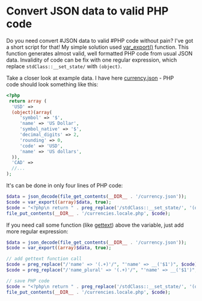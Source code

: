 # Convert JSON data to valid PHP code

Do you need convert #JSON data to valid #PHP code without pain? I've got a short script for that! My simple solution used [var_export()](http://www.php.net/manual/en/function.var-export.php) function. This function generates almost valid, well formatted PHP code from usual JSON data. Invalidity of code can be fix with one regular expression, which replace `stdClass::__set_state/` with `(object)`.

Take a closer look at example data. I have here [currency.json](https://gist.github.com/Fluidbyte/2973986) - PHP code should look something like this:

```php
<?php
 return array (
  'USD' =>
  (object)(array(
     'symbol' => '$',
     'name' => 'US Dollar',
     'symbol_native' => '$',
     'decimal_digits' => 2,
     'rounding' => 0,
     'code' => 'USD',
     'name' => 'US dollars',
  )),
  'CAD' =>
  //...
);
```

It's can be done in only four lines of PHP code:

```php
$data = json_decode(file_get_contents(__DIR__ . '/currency.json'));
$code = var_export((array)$data, true);
$code = "<?php\n return " . preg_replace('/stdClass::__set_state/', '(object)', $code) . ';';
file_put_contents(__DIR__ . '/currencies.locale.php', $code);
```

If you need call some function (like [gettext](http://www.php.net/manual/en/book.gettext.php)) above the variable, just add more regular expression:

```php
$data = json_decode(file_get_contents(__DIR__ . '/currency.json'));
$code = var_export((array)$data, true);

// add gettext function call
$code = preg_replace("/'name' => '(.+)'/", "'name' => __('$1')", $code);
$code = preg_replace("/'name_plural' => '(.+)'/", "'name' => __('$1')", $code);

// save PHP code
$code = "<?php\n return " . preg_replace('/stdClass::__set_state/', '(object)', $code) . ';';
file_put_contents(__DIR__ . '/currencies.locale.php', $code);
```